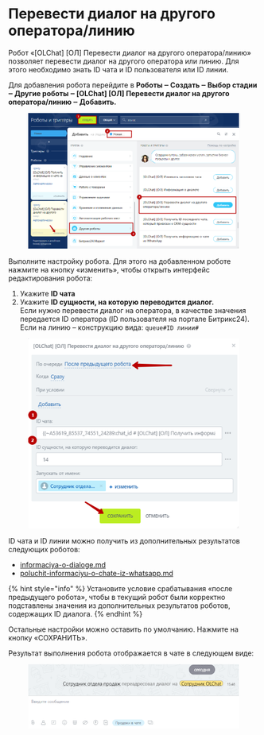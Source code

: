 # Перевести диалог на другого оператора/линию

Робот «\[OLChat] \[ОЛ] Перевести диалог на другого оператора/линию» позволяет перевести диалог на другого оператора или линию. Для этого необходимо знать ID чата и ID пользователя или ID линии.

Для добавления робота перейдите в **Роботы ‒ Создать ‒ Выбор стадии ‒ Другие роботы ‒ \[OLChat] \[ОЛ] Перевести диалог на другого оператора/линию ‒ Добавить.**

<figure><img src="../../.gitbook/assets/image (3) (1) (1) (1) (1) (1) (1) (1) (1).png" alt=""><figcaption></figcaption></figure>

Выполните настройку робота. Для этого на добавленном роботе нажмите на кнопку «изменить», чтобы открыть интерфейс редактирования робота:

1. Укажите **ID чата**
2. Укажите **ID сущности, на которую переводится диалог.**\
   Если нужно перевести диалог на оператора, в качестве значения передается ID оператора (ID пользователя на портале Битрикс24).\
   Если на линию – конструкцию вида: `queue#ID линии#`

<figure><img src="../../.gitbook/assets/image (1) (1) (1) (1) (1) (1) (1) (1) (1) (1) (1) (1) (1) (1) (1) (1).png" alt=""><figcaption></figcaption></figure>

ID чата и ID линии можно получить из дополнительных результатов следующих роботов:

* [informaciya-o-dialoge.md](informaciya-o-dialoge.md "mention")
* [poluchit-informaciyu-o-chate-iz-whatsapp.md](poluchit-informaciyu-o-chate-iz-whatsapp.md "mention")

{% hint style="info" %}
Установите условие срабатывания «после предыдущего робота», чтобы в текущий робот были корректно подставлены значения из дополнительных результатов роботов, содержащих ID диалога.
{% endhint %}

Остальные настройки можно оставить по умолчанию. Нажмите на кнопку «СОХРАНИТЬ».

Результат выполнения робота отображается в чате в следующем виде:

<figure><img src="../../.gitbook/assets/image (984).png" alt=""><figcaption></figcaption></figure>
